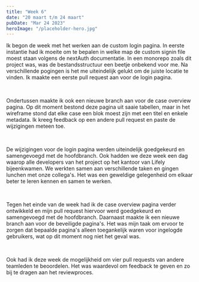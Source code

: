 ```yaml
---
title: "Week 6"
date: "20 maart t/m 24 maart"
pubDate: "Mar 24 2023"
heroImage: "/placeholder-hero.jpg"
---
```


Ik begon de week met het werken aan de custom login pagina. In eerste instantie had ik moeite om te bepalen in welke map de custom signin file moest staan volgens de nextAuth documentatie. In een monorepo zoals dit project was, was de bestandsstructuur een beetje onbekend voor me. Na verschillende pogingen is het me uiteindelijk gelukt om de juiste locatie te vinden. Ik maakte een eerste pull request aan voor de login pagina.

&nbsp;

Ondertussen maakte ik ook een nieuwe branch aan voor de case overview pagina. Op dit moment bestond deze pagina uit saaie tabellen, maar in het wireframe stond dat elke case een blok moest zijn met een titel en enkele metadata. Ik kreeg feedback op een andere pull request en paste de wijzigingen meteen toe.

&nbsp;

De wijzigingen voor de login pagina werden uiteindelijk goedgekeurd en samengevoegd met de hoofdbranch. Ook hadden we deze week een dag waarop alle developers van het project op het kantoor van Lifely bijeenkwamen. We werkten samen aan verschillende taken en gingen lunchen met onze collega's. Het was een geweldige gelegenheid om elkaar beter te leren kennen en samen te werken.

&nbsp;

Tegen het einde van de week had ik de case overview pagina verder ontwikkeld en mijn pull request hiervoor werd goedgekeurd en samengevoegd met de hoofdbranch. Daarnaast maakte ik een nieuwe branch aan voor de beveiligde pagina's. Het was mijn taak om ervoor te zorgen dat bepaalde pagina's alleen toegankelijk waren voor ingelogde gebruikers, wat op dit moment nog niet het geval was.

&nbsp;

Ook had ik deze week de mogelijkheid om vier pull requests van andere teamleden te beoordelen. Het was waardevol om feedback te geven en zo bij te dragen aan het reviewproces.
